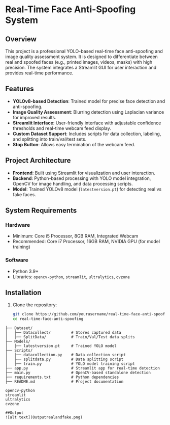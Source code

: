# Real-Time Face Anti-Spoofing System

## Overview
This project is a professional YOLO-based real-time face anti-spoofing and image quality assessment system. It is designed to differentiate between real and spoofed faces (e.g., printed images, videos, masks) with high precision. The system integrates a Streamlit GUI for user interaction and provides real-time performance.

## Features
- **YOLOv8-based Detection**: Trained model for precise face detection and anti-spoofing.
- **Image Quality Assessment**: Blurring detection using Laplacian variance for improved results.
- **Streamlit Interface**: User-friendly interface with adjustable confidence thresholds and real-time webcam feed display.
- **Custom Dataset Support**: Includes scripts for data collection, labeling, and splitting into train/val/test sets.
- **Stop Button**: Allows easy termination of the webcam feed.

## Project Architecture
- **Frontend**: Built using Streamlit for visualization and user interaction.
- **Backend**: Python-based processing with YOLO model integration, OpenCV for image handling, and data processing scripts.
- **Model**: Trained YOLOv8 model (`latestversion.pt`) for detecting real vs fake faces.

## System Requirements
### Hardware
- Minimum: Core i5 Processor, 8GB RAM, Integrated Webcam
- Recommended: Core i7 Processor, 16GB RAM, NVIDIA GPU (for model training)

### Software
- Python 3.9+
- Libraries: `opencv-python`, `streamlit`, `ultralytics`, `cvzone`

## Installation
1. Clone the repository:
   ```bash
   git clone https://github.com/yourusername/real-time-face-anti-spoofing.git
   cd real-time-face-anti-spoofing

```
├── Dataset/
│   ├── Datacollect/         # Stores captured data
│   ├── SplitData/           # Train/Val/Test data splits
├── Models/
│   ├── latestversion.pt     # Trained YOLO model
├── Scripts/
│   ├── datacollection.py    # Data collection script
│   ├── splitdata.py         # Data splitting script
│   ├── train.py             # YOLO model training script
├── app.py                   # Streamlit app for real-time detection
├── main.py                  # OpenCV-based standalone detection
├── requirements.txt         # Python dependencies
├── README.md                # Project documentation
```

   ```plaintext
   opencv-python
   streamlit
   ultralytics
   cvzone

##Output
![alt text](Outputrealandfake.png)
